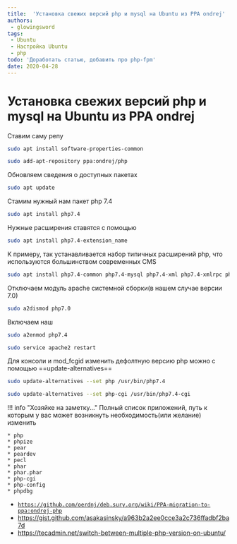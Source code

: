 ```yaml
---
title:  'Установка свежих версий php и mysql на Ubuntu из PPA ondrej'
authors: 
 - glowingsword
tags:
 - Ubuntu
 - Настройка Ubuntu
 - php
todo: 'Доработать статью, добавить про php-fpm'
date: 2020-04-28
---
```

# Установка свежих версий php и mysql на Ubuntu из PPA ondrej

Ставим саму репу
``` bash
sudo apt install software-properties-common
```
``` bash
sudo add-apt-repository ppa:ondrej/php
```
Обновляем сведения о доступных пакетах

``` bash
sudo apt update
```

Стамим нужный нам пакет php 7.4

``` bash
sudo apt install php7.4
```
Нужные расширения ставятся с помощью

``` bash
sudo apt install php7.4-extension_name
```

К примеру, так устанавливается набор типичных расширений php, что используются большинством современных CMS

``` bash
sudo apt install php7.4-common php7.4-mysql php7.4-xml php7.4-xmlrpc php7.4-curl php7.4-gd php7.4-imagick php7.4-cli php7.4-dev php7.4-imap php7.4-mbstring php7.4-opcache php7.4-soap php7.4-zip php7.4-intl -y
```

Отключаем модуль apache системной сборки(в нашем случае версии 7.0)

``` bash
sudo a2dismod php7.0
```

Включаем наш

``` bash
sudo a2enmod php7.4
```
``` bash
sudo service apache2 restart
```
Для консоли и mod_fcgid изменить дефолтную версию php можно с помощью ==update-alternatives==

``` bash
sudo update-alternatives --set php /usr/bin/php7.4
```
``` bash
sudo update-alternatives --set php-cgi /usr/bin/php7.4-cgi
```

!!! info "Хозяйке на заметку..."
    Полный список приложений, путь к которым у вас может возникнуть необходимость(или желание) изменить

    * php
    * phpize
    * pear
    * peardev
    * pecl
    * phar
    * phar.phar
    * php-cgi
    * php-config
    * phpdbg


* [`https://github.com/oerdnj/deb.sury.org/wiki/PPA-migration-to-ppa:ondrej-php`](https://github.com/oerdnj/deb.sury.org/wiki/PPA-migration-to-ppa:ondrej-php)
* <https://gist.github.com/asakasinsky/a963b2a2ee0cce3a2c736ffadbf2ba7d>
* <https://tecadmin.net/switch-between-multiple-php-version-on-ubuntu/>